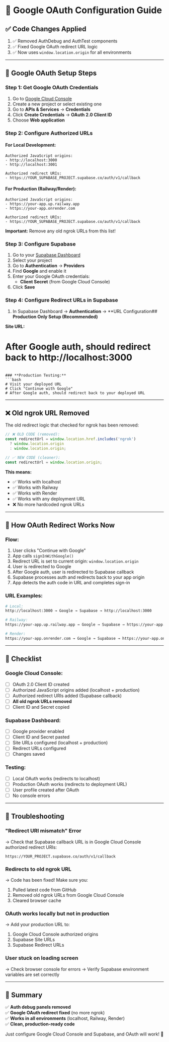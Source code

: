 # 🔐 Google OAuth Configuration Guide

## ✅ Code Changes Applied

1. ✅ Removed AuthDebug and AuthTest components
2. ✅ Fixed Google OAuth redirect URL logic
3. ✅ Now uses `window.location.origin` for all environments

---

## 🚀 Google OAuth Setup Steps

### **Step 1: Get Google OAuth Credentials**

1. Go to [Google Cloud Console](https://console.cloud.google.com)
2. Create a new project or select existing one
3. Go to **APIs & Services** → **Credentials**
4. Click **Create Credentials** → **OAuth 2.0 Client ID**
5. Choose **Web application**

### **Step 2: Configure Authorized URLs**

#### **For Local Development:**
```
Authorized JavaScript origins:
- http://localhost:3000
- http://localhost:3001

Authorized redirect URIs:
- https://YOUR_SUPABASE_PROJECT.supabase.co/auth/v1/callback
```

#### **For Production (Railway/Render):**
```
Authorized JavaScript origins:
- https://your-app.up.railway.app
- https://your-app.onrender.com

Authorized redirect URIs:
- https://YOUR_SUPABASE_PROJECT.supabase.co/auth/v1/callback
```

**Important:** Remove any old ngrok URLs from this list!

### **Step 3: Configure Supabase**

1. Go to your [Supabase Dashboard](https://supabase.com)
2. Select your project
3. Go to **Authentication** → **Providers**
4. Find **Google** and enable it
5. Enter your Google OAuth credentials:
   - **Client Secret** (from Google Cloud Console)
6. Click **Save**

### **Step 4: Configure Redirect URLs in Supabase**

1. In Supabase Dashboard → **Authentication** → **URL Configuration## **Production Only Setup (Recommended)**

**Site URL:** 
# After Google auth, should redirect back to http://localhost:3000
```

### **Production Testing:**
```bash
# Visit your deployed URL
# Click "Continue with Google"
# After Google auth, should redirect back to your deployed URL
```

---

## ❌ Old ngrok URL Removed

The old redirect logic that checked for ngrok has been removed:
```javascript
// ❌ OLD CODE (removed):
const redirectUrl = window.location.href.includes('ngrok') 
  ? window.location.origin 
  : window.location.origin;

// ✅ NEW CODE (cleaner):
const redirectUrl = window.location.origin;
```

**This means:**
- ✅ Works with localhost
- ✅ Works with Railway
- ✅ Works with Render
- ✅ Works with any deployment URL
- ❌ No more hardcoded ngrok URLs

---

## 🔧 How OAuth Redirect Works Now

### **Flow:**
1. User clicks "Continue with Google"
2. App calls `signInWithGoogle()`
3. Redirect URL is set to current origin: `window.location.origin`
4. User is redirected to Google
5. After Google auth, user is redirected to Supabase callback
6. Supabase processes auth and redirects back to your app origin
7. App detects the auth code in URL and completes sign-in

### **URL Examples:**
```bash
# Local:
http://localhost:3000 → Google → Supabase → http://localhost:3000

# Railway:
https://your-app.up.railway.app → Google → Supabase → https://your-app.up.railway.app

# Render:
https://your-app.onrender.com → Google → Supabase → https://your-app.onrender.com
```

---

## 🎯 Checklist

### **Google Cloud Console:**
- [ ] OAuth 2.0 Client ID created
- [ ] Authorized JavaScript origins added (localhost + production)
- [ ] Authorized redirect URIs added (Supabase callback)
- [ ] **All old ngrok URLs removed**
- [ ] Client ID and Secret copied

### **Supabase Dashboard:**
- [ ] Google provider enabled
- [ ] Client ID and Secret pasted
- [ ] Site URLs configured (localhost + production)
- [ ] Redirect URLs configured
- [ ] Changes saved

### **Testing:**
- [ ] Local OAuth works (redirects to localhost)
- [ ] Production OAuth works (redirects to deployment URL)
- [ ] User profile created after OAuth
- [ ] No console errors

---

## 🐛 Troubleshooting

### **"Redirect URI mismatch" Error**
→ Check that Supabase callback URL is in Google Cloud Console authorized redirect URIs:
```
https://YOUR_PROJECT.supabase.co/auth/v1/callback
```

### **Redirects to old ngrok URL**
→ Code has been fixed! Make sure you:
1. Pulled latest code from GitHub
2. Removed old ngrok URLs from Google Cloud Console
3. Cleared browser cache

### **OAuth works locally but not in production**
→ Add your production URL to:
1. Google Cloud Console authorized origins
2. Supabase Site URLs
3. Supabase Redirect URLs

### **User stuck on loading screen**
→ Check browser console for errors
→ Verify Supabase environment variables are set correctly

---

## 📝 Summary

✅ **Auth debug panels removed**  
✅ **Google OAuth redirect fixed** (no more ngrok)  
✅ **Works in all environments** (localhost, Railway, Render)  
✅ **Clean, production-ready code**  

Just configure Google Cloud Console and Supabase, and OAuth will work! 🚀
